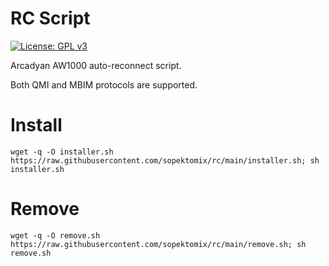 # RC Script
[![License: GPL v3](https://img.shields.io/badge/License-GPLv3-blue.svg)](https://www.gnu.org/licenses/gpl-3.0)

Arcadyan AW1000 auto-reconnect script.

Both QMI and MBIM protocols are supported.

# Install
```
wget -q -O installer.sh https://raw.githubusercontent.com/sopektomix/rc/main/installer.sh; sh installer.sh
```

# Remove
```
wget -q -O remove.sh https://raw.githubusercontent.com/sopektomix/rc/main/remove.sh; sh remove.sh
```
